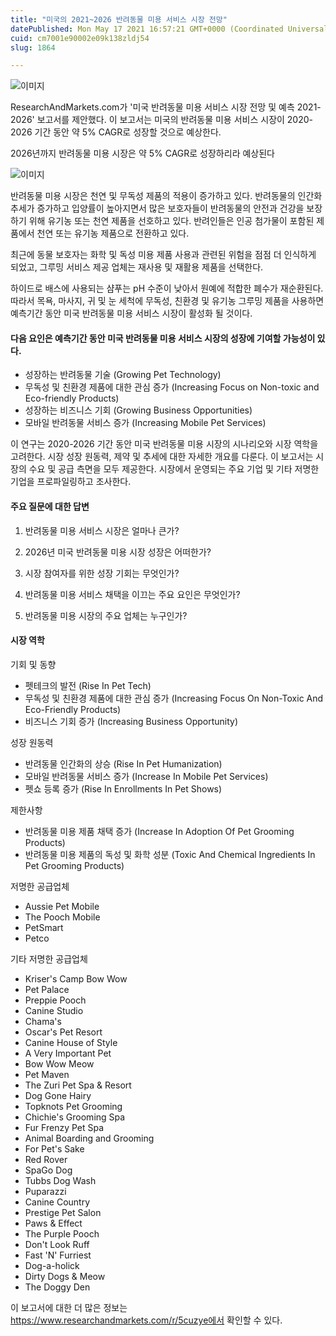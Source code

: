 ```yaml
---
title: "미국의 2021~2026 반려동물 미용 서비스 시장 전망"
datePublished: Mon May 17 2021 16:57:21 GMT+0000 (Coordinated Universal Time)
cuid: cm7001e90002e09k138zldj54
slug: 1864

---
```



![이미지](https://cdn.hashnode.com/res/hashnode/image/upload/v1739249148266/dc981901-a609-4c08-9a14-97e7d6f049d3.jpeg)

ResearchAndMarkets.com가 '미국 반려동물 미용 서비스 시장 전망 및 예측 2021-2026' 보고서를 제안했다. 이 보고서는 미국의 반려동물 미용 서비스 시장이 2020-2026 기간 동안 약 5% CAGR로 성장할 것으로 예상한다.

2026년까지 반려동물 미용 시장은 약 5% CAGR로 성장하리라 예상된다

![이미지](https://cdn.hashnode.com/res/hashnode/image/upload/v1739249150339/4f5877c0-f8e0-4cfa-a183-89bd4fa9ad15.jpeg)

반려동물 미용 시장은 천연 및 무독성 제품의 적용이 증가하고 있다. 반려동물의 인간화 추세가 증가하고 입양률이 높아지면서 많은 보호자들이 반려동물의 안전과 건강을 보장하기 위해 유기농 또는 천연 제품을 선호하고 있다. 반려인들은 인공 첨가물이 포함된 제품에서 천연 또는 유기농 제품으로 전환하고 있다.

최근에 동물 보호자는 화학 및 독성 미용 제품 사용과 관련된 위험을 점점 더 인식하게 되었고, 그루밍 서비스 제공 업체는 재사용 및 재활용 제품을 선택한다.

하이드로 배스에 사용되는 샴푸는 pH 수준이 낮아서 원예에 적합한 폐수가 재순환된다. 따라서 목욕, 마사지, 귀 및 눈 세척에 무독성, 친환경 및 유기농 그루밍 제품을 사용하면 예측기간 동안 미국 반려동물 미용 서비스 시장이 활성화 될 것이다.

#### 다음 요인은 예측기간 동안 미국 반려동물 미용 서비스 시장의 성장에 기여할 가능성이 있다.

- 성장하는 반려동물 기술 (Growing Pet Technology)
- 무독성 및 친환경 제품에 대한 관심 증가 (Increasing Focus on Non-toxic and Eco-friendly Products)
- 성장하는 비즈니스 기회 (Growing Business Opportunities)
- 모바일 반려동물 서비스 증가 (Increasing Mobile Pet Services)

이 연구는 2020-2026 기간 동안 미국 반려동물 미용 시장의 시나리오와 시장 역학을 고려한다. 시장 성장 원동력, 제약 및 추세에 대한 자세한 개요를 다룬다. 이 보고서는 시장의 수요 및 공급 측면을 모두 제공한다. 시장에서 운영되는 주요 기업 및 기타 저명한 기업을 프로파일링하고 조사한다.

#### 주요 질문에 대한 답변

1. 반려동물 미용 서비스 시장은 얼마나 큰가?

2. 2026년 미국 반려동물 미용 시장 성장은 어떠한가?

3. 시장 참여자를 위한 성장 기회는 무엇인가?

4. 반려동물 미용 서비스 채택을 이끄는 주요 요인은 무엇인가?

5. 반려동물 미용 시장의 주요 업체는 누구인가?

#### 시장 역학

기회 및 동향

- 펫테크의 발전 (Rise In Pet Tech)
- 무독성 및 친환경 제품에 대한 관심 증가 (Increasing Focus On Non-Toxic And Eco-Friendly Products)
- 비즈니스 기회 증가 (Increasing Business Opportunity)

성장 원동력

- 반려동물 인간화의 상승 (Rise In Pet Humanization)
- 모바일 반려동물 서비스 증가 (Increase In Mobile Pet Services)
- 펫쇼 등록 증가 (Rise In Enrollments In Pet Shows)

제한사항

- 반려동물 미용 제품 채택 증가 (Increase In Adoption Of Pet Grooming Products)
- 반려동물 미용 제품의 독성 및 화학 성분 (Toxic And Chemical Ingredients In Pet Grooming Products)

저명한 공급업체

- Aussie Pet Mobile
- The Pooch Mobile
- PetSmart
- Petco

기타 저명한 공급업체

- Kriser's Camp Bow Wow
- Pet Palace
- Preppie Pooch
- Canine Studio
- Chama's
- Oscar's Pet Resort
- Canine House of Style
- A Very Important Pet
- Bow Wow Meow
- Pet Maven
- The Zuri Pet Spa & Resort
- Dog Gone Hairy
- Topknots Pet Grooming
- Chichie's Grooming Spa
- Fur Frenzy Pet Spa
- Animal Boarding and Grooming
- For Pet's Sake
- Red Rover
- SpaGo Dog
- Tubbs Dog Wash
- Puparazzi
- Canine Country
- Prestige Pet Salon
- Paws & Effect
- The Purple Pooch
- Don't Look Ruff
- Fast 'N' Furriest
- Dog-a-holick
- Dirty Dogs & Meow
- The Doggy Den

이 보고서에 대한 더 많은 정보는 https://www.researchandmarkets.com/r/5cuzye에서 확인할 수 있다.